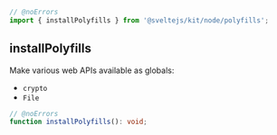 ```js
// @noErrors
import { installPolyfills } from '@sveltejs/kit/node/polyfills';
```

## installPolyfills

Make various web APIs available as globals:

- `crypto`
- `File`

<div class="ts-block">

```ts
// @noErrors
function installPolyfills(): void;
```

</div>
